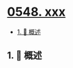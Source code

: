 # [0548. xxx](https://github.com/Tdahuyou/TNotes.leetcode/tree/main/notes/0548.%20xxx)

<!-- region:toc -->

- [1. 📝 概述](#1--概述)

<!-- endregion:toc -->

## 1. 📝 概述
